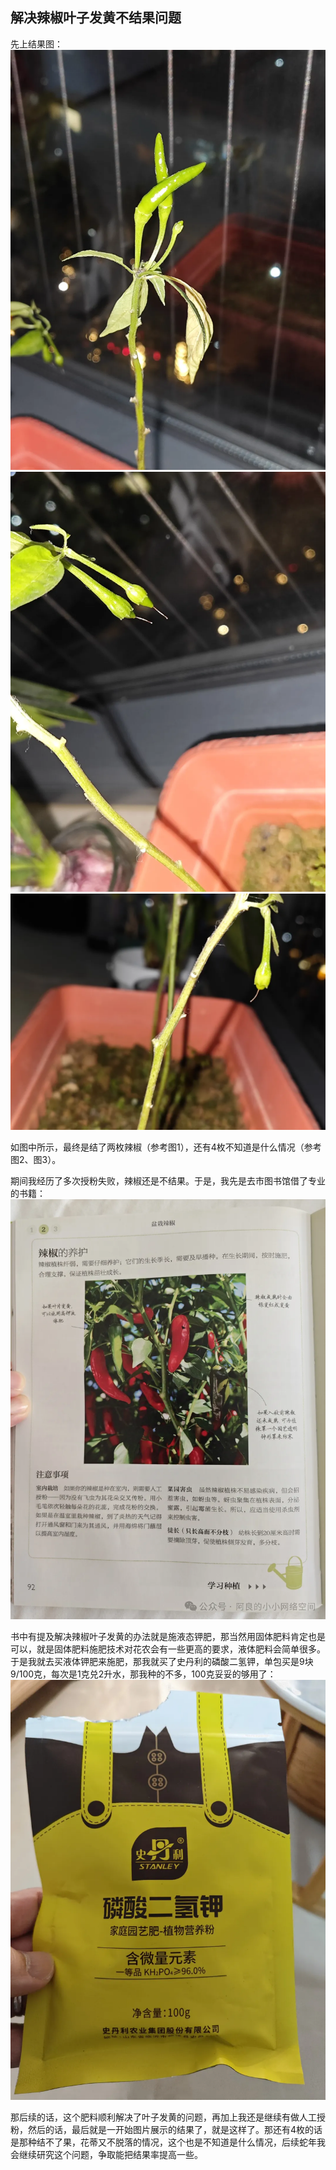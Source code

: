 ## 解决辣椒叶子发黄不结果问题
先上结果图：
![结果](../images/5-生活小技巧/07-解决辣椒叶子发黄不结果问题/结果.webp)
![结果1](../images/5-生活小技巧/07-解决辣椒叶子发黄不结果问题/结果1.webp)
![结果2](../images/5-生活小技巧/07-解决辣椒叶子发黄不结果问题/结果2.webp)

如图中所示，最终是结了两枚辣椒（参考图1），还有4枚不知道是什么情况（参考图2、图3）。

期间我经历了多次授粉失败，辣椒还是不结果。于是，我先是去市图书馆借了专业的书籍：
![资料](../images/5-生活小技巧/07-解决辣椒叶子发黄不结果问题/资料.webp)

书中有提及解决辣椒叶子发黄的办法就是施液态钾肥，那当然用固体肥料肯定也是可以，就是固体肥料施肥技术对花农会有一些更高的要求，液体肥料会简单很多。于是我就去买液体钾肥来施肥，那我就买了史丹利的磷酸二氢钾，单包买是9块9/100克，每次是1克兑2升水，那我种的不多，100克妥妥的够用了：
![肥料](../images/5-生活小技巧/07-解决辣椒叶子发黄不结果问题/肥料.webp)

那后续的话，这个肥料顺利解决了叶子发黄的问题，再加上我还是继续有做人工授粉，然后的话，最后就是一开始图片展示的结果了，就是这样了。那还有4枚的话是那种结不了果，花蒂又不脱落的情况，这个也是不知道是什么情况，后续蛇年我会继续研究这个问题，争取能把结果率提高一些。